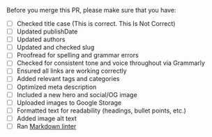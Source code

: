 Before you merge this PR, please make sure that you have:

- [ ] Checked title case (This is correct. This Is Not Correct)
- [ ] Updated publishDate
- [ ] Updated authors
- [ ] Updated and checked slug
- [ ] Proofread for spelling and grammar errors
- [ ] Checked for consistent tone and voice throughout via Grammarly
- [ ] Ensured all links are working correctly
- [ ] Added relevant tags and categories
- [ ] Optimized meta description
- [ ] Included a new hero and social/OG image
- [ ] Uploaded images to Google Storage
- [ ] Formatted text for readability (headings, bullet points, etc.)
- [ ] Added image alt text
- [ ] Ran [Markdown linter](https://marketplace.visualstudio.com/items?itemName=DavidAnson.vscode-markdownlint)
